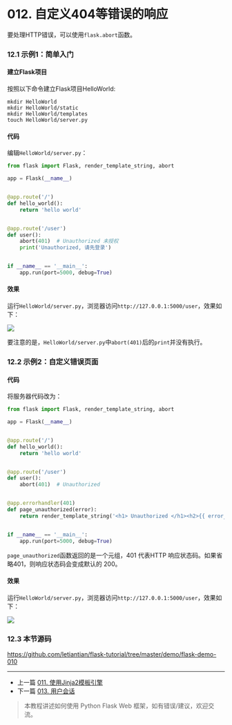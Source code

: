 # 012. 自定义404等错误的响应

要处理HTTP错误，可以使用`flask.abort`函数。


### 12.1 示例1：简单入门

#### 建立Flask项目
按照以下命令建立Flask项目HelloWorld:
```
mkdir HelloWorld
mkdir HelloWorld/static
mkdir HelloWorld/templates
touch HelloWorld/server.py
```
#### 代码
编辑`HelloWorld/server.py`：
```python
from flask import Flask, render_template_string, abort

app = Flask(__name__)


@app.route('/')
def hello_world():
    return 'hello world'


@app.route('/user')
def user():
    abort(401)  # Unauthorized 未授权
    print('Unauthorized, 请先登录')


if __name__ == '__main__':
    app.run(port=5000, debug=True)
```
#### 效果
运行`HelloWorld/server.py`，浏览器访问`http://127.0.0.1:5000/user`，效果如下：

![](/content/images/learn-flask/flask-004.jpg)


要注意的是，`HelloWorld/server.py`中`abort(401)`后的`print`并没有执行。

### 12.2 示例2：自定义错误页面

#### 代码

将服务器代码改为：
```python
from flask import Flask, render_template_string, abort

app = Flask(__name__)


@app.route('/')
def hello_world():
    return 'hello world'


@app.route('/user')
def user():
    abort(401)  # Unauthorized


@app.errorhandler(401)
def page_unauthorized(error):
    return render_template_string('<h1> Unauthorized </h1><h2>{{ error_info }}</h2>', error_info=error), 401


if __name__ == '__main__':
    app.run(port=5000, debug=True)
```

`page_unauthorized`函数返回的是一个元组，401 代表HTTP 响应状态码。如果省略401，则响应状态码会变成默认的 200。

#### 效果
运行`HelloWorld/server.py`，浏览器访问`http://127.0.0.1:5000/user`，效果如下：

![](/content/images/learn-flask/flask-005.jpg)


### 12.3 本节源码
https://github.com/letiantian/flask-tutorial/tree/master/demo/flask-demo-010


<!-- flask-tutorial-info -->


---

* 上一篇 [011. 使用Jinja2模板引擎](011.%20%E4%BD%BF%E7%94%A8Jinja2%E6%A8%A1%E6%9D%BF%E5%BC%95%E6%93%8E.md)
* 下一篇 [013. 用户会话](013.%20%E7%94%A8%E6%88%B7%E4%BC%9A%E8%AF%9D.md)

> 本教程讲述如何使用 Python Flask Web 框架，如有错误/建议，欢迎交流。

